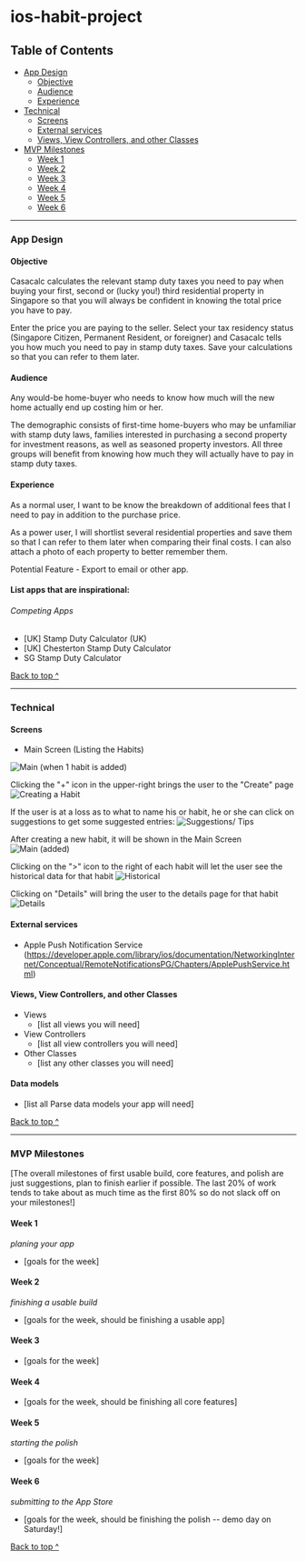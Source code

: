 # ios-habit-project


## Table of Contents
  * [App Design](#app-design)
    * [Objective](#objective)
    * [Audience](#audience)
    * [Experience](#experience)
  * [Technical](#technical)
    * [Screens](#Screens)
    * [External services](#external-services)
    * [Views, View Controllers, and other Classes](#Views-View-Controllers-and-other-Classes)
  * [MVP Milestones](#mvp-milestones)
    * [Week 1](#week-1)
    * [Week 2](#week-2)
    * [Week 3](#week-3)
    * [Week 4](#week-4)
    * [Week 5](#week-5)
    * [Week 6](#week-6)

---

### App Design

#### Objective
Casacalc calculates the relevant stamp duty taxes you need to pay when buying your first, second or (lucky you!) third residential property in Singapore so that you will always be confident in knowing the total price you have to pay.

Enter the price you are paying to the seller. Select your tax residency status (Singapore Citizen, Permanent Resident, or foreigner) and Casacalc tells you how much you need to pay in stamp duty taxes. Save your calculations so that you can refer to them later. 

#### Audience
Any would-be home-buyer who needs to know how much will the new home actually end up costing him or her.

The demographic consists of first-time home-buyers who may be unfamiliar with stamp duty laws, families interested in purchasing a second property for investment reasons, as well as seasoned property investors. All three groups will benefit from knowing how much they will actually have to pay in stamp duty taxes. 

#### Experience
As a normal user, I want to be know the breakdown of additional fees that I need to pay in addition to the purchase price.

As a power user, I will shortlist several residential properties and save them so that I can refer to them later when comparing their final costs. I can also attach a photo of each property to better remember them.

Potential Feature - Export to email or other app.

#### List apps that are inspirational:

###### Competing Apps
- [UK] Stamp Duty Calculator (UK)
- [UK] Chesterton Stamp Duty Calculator
- SG Stamp Duty Calculator

[Back to top ^](#)

---

### Technical

#### Screens
* Main Screen (Listing the Habits)

![Main (when 1 habit is added)](images/main.jpg)

Clicking the "+" icon in the upper-right brings the user to the "Create" page
![Creating a Habit](images/create.jpg)

If the user is at a loss as to what to name his or habit, he or she can click on suggestions to get some suggested entries:
![Suggestions/ Tips](images/tips.jpg)

After creating a new habit, it will be shown in the Main Screen
![Main (added)](images/main%20%28added%29.jpg)

Clicking on the ">" icon to the right of each habit will let the user see the historical data for that habit
![Historical](images/habit%20%28calendar%29%20details.jpg)

Clicking on "Details" will bring the user to the details page for that habit
![Details](images/details.jpg)

#### External services
* Apple Push Notification Service (https://developer.apple.com/library/ios/documentation/NetworkingInternet/Conceptual/RemoteNotificationsPG/Chapters/ApplePushService.html)

#### Views, View Controllers, and other Classes
* Views
  * [list all views you will need]
* View Controllers
  * [list all view controllers you will need]
* Other Classes
  * [list any other classes you will need]

#### Data models
* [list all Parse data models your app will need]

[Back to top ^](#)

---

### MVP Milestones
[The overall milestones of first usable build, core features, and polish are just suggestions, plan to finish earlier if possible. The last 20% of work tends to take about as much time as the first 80% so do not slack off on your milestones!]

#### Week 1
_planing your app_
* [goals for the week]

#### Week 2
_finishing a usable build_
* [goals for the week, should be finishing a usable app]

#### Week 3
* [goals for the week]

#### Week 4
* [goals for the week, should be finishing all core features]

#### Week 5
_starting the polish_
* [goals for the week]

#### Week 6
_submitting to the App Store_
* [goals for the week, should be finishing the polish -- demo day on Saturday!]

[Back to top ^](#)
